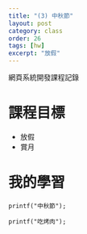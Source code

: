 ```yaml
---
title: "(3) 中秋節"
layout: post
category: class
order: 26
tags: [hw]
excerpt: "放假"
---
```

網頁系統開發課程記錄


# 課程目標
- 放假
- 賞月

# 我的學習

```
printf("中秋節");
```

```
printf("吃烤肉");
```


[1]: https://github.com/        "GitHub"
[2]: https://pages.github.com/  "GitHub Pages"
[3]: https://jekyllrb.com/      "Jekyll"
[4]: http://markdown.tw         "Markdown文件"
[5]: http://dillinger.io/       "Dillinger"








